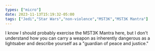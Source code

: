 ```yaml
---
types: ["micro"]
date: 2023-11-13T15:19:32-05:00
tags: ["Jedi","Star Wars","non-violence","MST3K","MST3K Mantra"]
---
```

I know I should probably exercise the MST3K Mantra here, but I don't understand how you can carry a weapon as inherently dangerous as a lightsaber and describe yourself as a "guardian of peace and justice."
